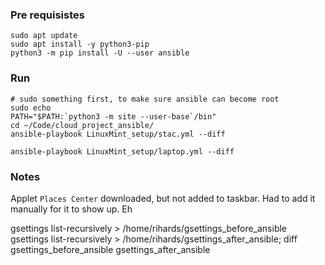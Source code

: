 ### Pre requisistes
```
sudo apt update
sudo apt install -y python3-pip
python3 -m pip install -U --user ansible
```

### Run
```
# sudo something first, to make sure ansible can become root
sudo echo
PATH="$PATH:`python3 -m site --user-base`/bin"
cd ~/Code/cloud_project_ansible/
ansible-playbook LinuxMint_setup/stac.yml --diff

ansible-playbook LinuxMint_setup/laptop.yml --diff
```


### Notes
Applet `Places Center` downloaded, but not added to taskbar.
Had to add it manually for it to show up. Eh

gsettings list-recursively > /home/rihards/gsettings_before_ansible
gsettings list-recursively > /home/rihards/gsettings_after_ansible; diff gsettings_before_ansible gsettings_after_ansible